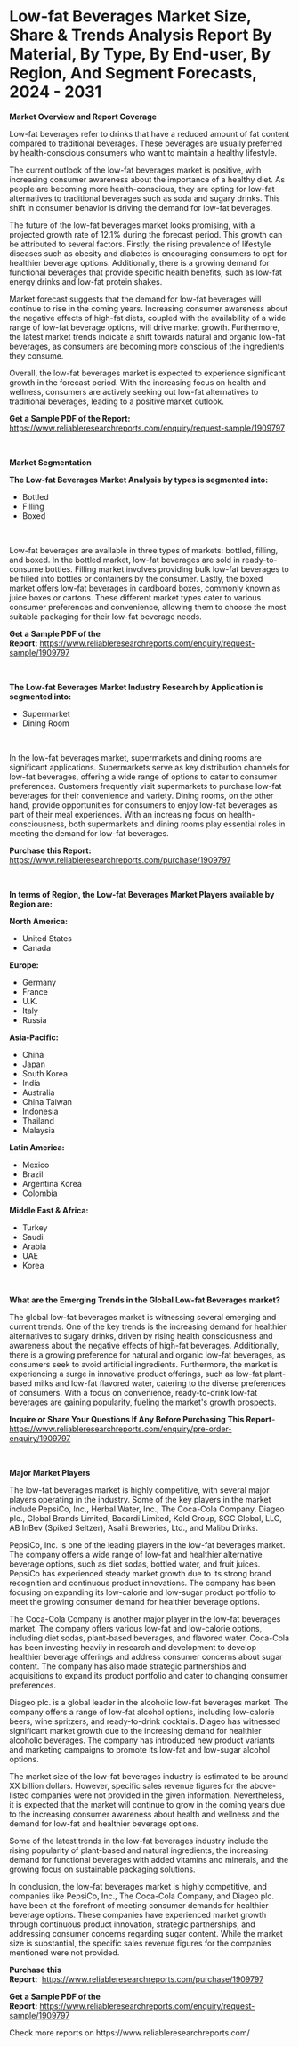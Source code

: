 <p><h1>Low-fat Beverages Market Size, Share & Trends Analysis Report By Material, By Type, By End-user, By Region, And Segment Forecasts, 2024 - 2031</h1></p><p><strong>Market Overview and Report Coverage</strong></p>
<p><p>Low-fat beverages refer to drinks that have a reduced amount of fat content compared to traditional beverages. These beverages are usually preferred by health-conscious consumers who want to maintain a healthy lifestyle.</p><p>The current outlook of the low-fat beverages market is positive, with increasing consumer awareness about the importance of a healthy diet. As people are becoming more health-conscious, they are opting for low-fat alternatives to traditional beverages such as soda and sugary drinks. This shift in consumer behavior is driving the demand for low-fat beverages.</p><p>The future of the low-fat beverages market looks promising, with a projected growth rate of 12.1% during the forecast period. This growth can be attributed to several factors. Firstly, the rising prevalence of lifestyle diseases such as obesity and diabetes is encouraging consumers to opt for healthier beverage options. Additionally, there is a growing demand for functional beverages that provide specific health benefits, such as low-fat energy drinks and low-fat protein shakes.</p><p>Market forecast suggests that the demand for low-fat beverages will continue to rise in the coming years. Increasing consumer awareness about the negative effects of high-fat diets, coupled with the availability of a wide range of low-fat beverage options, will drive market growth. Furthermore, the latest market trends indicate a shift towards natural and organic low-fat beverages, as consumers are becoming more conscious of the ingredients they consume.</p><p>Overall, the low-fat beverages market is expected to experience significant growth in the forecast period. With the increasing focus on health and wellness, consumers are actively seeking out low-fat alternatives to traditional beverages, leading to a positive market outlook.</p></p>
<p><strong>Get a Sample PDF of the Report:</strong> <a href="https://www.reliableresearchreports.com/enquiry/request-sample/1909797">https://www.reliableresearchreports.com/enquiry/request-sample/1909797</a></p>
<p>&nbsp;</p>
<p><strong>Market Segmentation</strong></p>
<p><strong>The Low-fat Beverages Market Analysis by types is segmented into:</strong></p>
<p><ul><li>Bottled</li><li>Filling</li><li>Boxed</li></ul></p>
<p>&nbsp;</p>
<p><p>Low-fat beverages are available in three types of markets: bottled, filling, and boxed. In the bottled market, low-fat beverages are sold in ready-to-consume bottles. Filling market involves providing bulk low-fat beverages to be filled into bottles or containers by the consumer. Lastly, the boxed market offers low-fat beverages in cardboard boxes, commonly known as juice boxes or cartons. These different market types cater to various consumer preferences and convenience, allowing them to choose the most suitable packaging for their low-fat beverage needs.</p></p>
<p><strong>Get a Sample PDF of the Report:</strong>&nbsp;<a href="https://www.reliableresearchreports.com/enquiry/request-sample/1909797">https://www.reliableresearchreports.com/enquiry/request-sample/1909797</a></p>
<p>&nbsp;</p>
<p><strong>The Low-fat Beverages Market Industry Research by Application is segmented into:</strong></p>
<p><ul><li>Supermarket</li><li>Dining Room</li></ul></p>
<p>&nbsp;</p>
<p><p>In the low-fat beverages market, supermarkets and dining rooms are significant applications. Supermarkets serve as key distribution channels for low-fat beverages, offering a wide range of options to cater to consumer preferences. Customers frequently visit supermarkets to purchase low-fat beverages for their convenience and variety. Dining rooms, on the other hand, provide opportunities for consumers to enjoy low-fat beverages as part of their meal experiences. With an increasing focus on health-consciousness, both supermarkets and dining rooms play essential roles in meeting the demand for low-fat beverages.</p></p>
<p><strong>Purchase this Report:</strong>&nbsp; <a href="https://www.reliableresearchreports.com/purchase/1909797">https://www.reliableresearchreports.com/purchase/1909797</a></p>
<p>&nbsp;</p>
<p><strong>In terms of Region, the Low-fat Beverages Market Players available by Region are:</strong></p>
<p>
    <p> <strong> North America: </strong>
        <ul>
            <li>United States</li>
            <li>Canada</li>
        </ul>
        </p> 
    <p> <strong> Europe: </strong>
        <ul>
            <li>Germany</li>
            <li>France</li>
            <li>U.K.</li>
            <li>Italy</li>
            <li>Russia</li>
        </ul>
        </p> 
    <p> <strong> Asia-Pacific: </strong>
        <ul>
            <li>China</li>
            <li>Japan</li>
            <li>South Korea</li>
            <li>India</li>
            <li>Australia</li>
            <li>China Taiwan</li>
            <li>Indonesia</li>
            <li>Thailand</li>
            <li>Malaysia</li>
        </ul>
        </p> 
    <p> <strong> Latin America: </strong>
        <ul>
            <li>Mexico</li>
            <li>Brazil</li>
            <li>Argentina Korea</li>
            <li>Colombia</li>
        </ul>
        </p> 
    <p> <strong> Middle East & Africa: </strong>
        <ul>
            <li>Turkey</li>
            <li>Saudi</li>
            <li>Arabia</li>
            <li>UAE</li>
            <li>Korea</li>
        </ul>
    </p>
    </p>
<p>&nbsp;</p>
<p><strong>What are the Emerging Trends in the Global Low-fat Beverages market?</strong></p>
<p><p>The global low-fat beverages market is witnessing several emerging and current trends. One of the key trends is the increasing demand for healthier alternatives to sugary drinks, driven by rising health consciousness and awareness about the negative effects of high-fat beverages. Additionally, there is a growing preference for natural and organic low-fat beverages, as consumers seek to avoid artificial ingredients. Furthermore, the market is experiencing a surge in innovative product offerings, such as low-fat plant-based milks and low-fat flavored water, catering to the diverse preferences of consumers. With a focus on convenience, ready-to-drink low-fat beverages are gaining popularity, fueling the market's growth prospects.</p></p>
<p><strong>Inquire or Share Your Questions If Any Before Purchasing This Report</strong>- <a href="https://www.reliableresearchreports.com/enquiry/pre-order-enquiry/1909797">https://www.reliableresearchreports.com/enquiry/pre-order-enquiry/1909797</a></p>
<p>&nbsp;</p>
<p><strong>Major Market Players</strong></p>
<p><p>The low-fat beverages market is highly competitive, with several major players operating in the industry. Some of the key players in the market include PepsiCo, Inc., Herbal Water, Inc., The Coca-Cola Company, Diageo plc., Global Brands Limited, Bacardi Limited, Kold Group, SGC Global, LLC, AB InBev (Spiked Seltzer), Asahi Breweries, Ltd., and Malibu Drinks.</p><p>PepsiCo, Inc. is one of the leading players in the low-fat beverages market. The company offers a wide range of low-fat and healthier alternative beverage options, such as diet sodas, bottled water, and fruit juices. PepsiCo has experienced steady market growth due to its strong brand recognition and continuous product innovations. The company has been focusing on expanding its low-calorie and low-sugar product portfolio to meet the growing consumer demand for healthier beverage options.</p><p>The Coca-Cola Company is another major player in the low-fat beverages market. The company offers various low-fat and low-calorie options, including diet sodas, plant-based beverages, and flavored water. Coca-Cola has been investing heavily in research and development to develop healthier beverage offerings and address consumer concerns about sugar content. The company has also made strategic partnerships and acquisitions to expand its product portfolio and cater to changing consumer preferences.</p><p>Diageo plc. is a global leader in the alcoholic low-fat beverages market. The company offers a range of low-fat alcohol options, including low-calorie beers, wine spritzers, and ready-to-drink cocktails. Diageo has witnessed significant market growth due to the increasing demand for healthier alcoholic beverages. The company has introduced new product variants and marketing campaigns to promote its low-fat and low-sugar alcohol options.</p><p>The market size of the low-fat beverages industry is estimated to be around XX billion dollars. However, specific sales revenue figures for the above-listed companies were not provided in the given information. Nevertheless, it is expected that the market will continue to grow in the coming years due to the increasing consumer awareness about health and wellness and the demand for low-fat and healthier beverage options. </p><p>Some of the latest trends in the low-fat beverages industry include the rising popularity of plant-based and natural ingredients, the increasing demand for functional beverages with added vitamins and minerals, and the growing focus on sustainable packaging solutions.</p><p>In conclusion, the low-fat beverages market is highly competitive, and companies like PepsiCo, Inc., The Coca-Cola Company, and Diageo plc. have been at the forefront of meeting consumer demands for healthier beverage options. These companies have experienced market growth through continuous product innovation, strategic partnerships, and addressing consumer concerns regarding sugar content. While the market size is substantial, the specific sales revenue figures for the companies mentioned were not provided.</p></p>
<p><strong>Purchase this Report:</strong>&nbsp;&nbsp;<a href="https://www.reliableresearchreports.com/purchase/1909797">https://www.reliableresearchreports.com/purchase/1909797</a></p>
<p></p>
<p><strong>Get a Sample PDF of the Report:</strong>&nbsp;<a href="https://www.reliableresearchreports.com/enquiry/request-sample/1909797">https://www.reliableresearchreports.com/enquiry/request-sample/1909797</a></p>
<p>Check more reports on https://www.reliableresearchreports.com/</p>